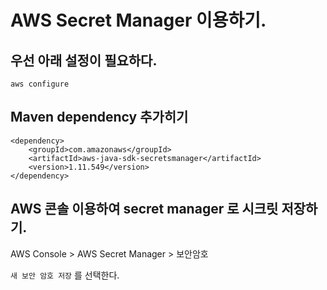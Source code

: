 # AWS Secret Manager 이용하기. 

## 우선 아래 설정이 필요하다. 

```
aws configure

```

## Maven dependency 추가히기 

```
<dependency>
    <groupId>com.amazonaws</groupId>
    <artifactId>aws-java-sdk-secretsmanager</artifactId>
    <version>1.11.549</version>
</dependency>
```

## AWS 콘솔 이용하여 secret manager 로 시크릿 저장하기. 

AWS Console > AWS Secret Manager > 보안암호 

`새 보안 암호 저장` 를 선택한다. 


